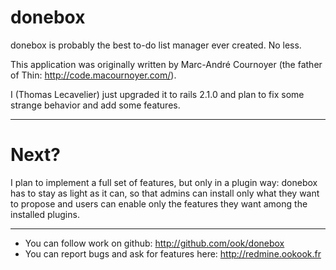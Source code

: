 donebox
=======

donebox is probably the best to-do list manager ever created. No less.

This application was originally written by Marc-André Cournoyer (the father of Thin: http://code.macournoyer.com/).

I (Thomas Lecavelier) just upgraded it to rails 2.1.0 and plan to fix some strange behavior and add some features.

-------

Next?
=====

I plan to implement a full set of features, but only in a plugin way: donebox has to stay as light as it can, so that admins can install only what they want to propose and users can enable only the features they want among the installed plugins.

-------

- You can follow work on github: http://github.com/ook/donebox
- You can report bugs and ask for features here: http://redmine.ookook.fr
